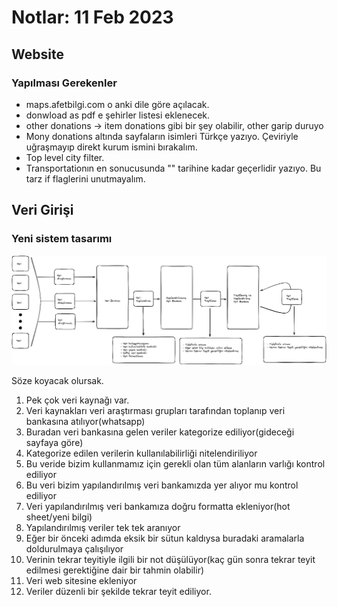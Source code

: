 # Notlar: 11 Feb 2023

## Website

### Yapılması Gerekenler

- maps.afetbilgi.com o anki dile göre açılacak.
- donwload as pdf e şehirler listesi eklenecek.
- other donations -> item donations gibi bir şey olabilir, other garip duruyo
- Mony donations altında sayfaların isimleri Türkçe yazıyo. Çeviriyle uğraşmayıp direkt kurum ismini bırakalım.
- Top level city filter.
- Transportationın en sonucusunda "" tarihine kadar geçerlidir yazıyo. Bu tarz if flaglerini unutmayalım.

## Veri Girişi

### Yeni sistem tasarımı

![Process Diagram](./process.jpeg)

Söze koyacak olursak.

1. Pek çok veri kaynağı var.
2. Veri kaynakları veri araştırması grupları tarafından toplanıp veri bankasına atılıyor(whatsapp)
3. Buradan veri bankasına gelen veriler kategorize ediliyor(gideceği sayfaya göre)
4. Kategorize edilen verilerin kullanılabilirliği nitelendiriliyor
5. Bu veride bizim kullanmamız için gerekli olan tüm alanların varlığı kontrol ediliyor
6. Bu veri bizim yapılandırılmış veri bankamızda yer alıyor mu kontrol ediliyor
7. Veri yapılandırılmış veri bankamıza doğru formatta ekleniyor(hot sheet/yeni bilgi)
8. Yapılandırılmış veriler tek tek aranıyor
9. Eğer bir önceki adımda eksik bir sütun kaldıysa buradaki aramalarla doldurulmaya çalışılıyor
10. Verinin tekrar teyitiyle ilgili bir not düşülüyor(kaç gün sonra tekrar teyit edilmesi gerektiğine dair bir tahmin olabilir)
11. Veri web sitesine ekleniyor
12. Veriler düzenli bir şekilde tekrar teyit ediliyor.
